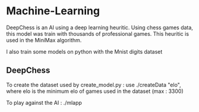 # Machine-Learning
DeepChess is an AI using a deep learning heuritic. Using chess games data, this model was train with thousands of professional games. This heuritic is used in the MiniMax algorithm.


I also train some models on python with the Mnist digits dataset


## DeepChess
To create the dataset used by create_model.py : use ./createData "elo", where elo is the minimum elo of games used in the dataset (max : 3300)

To play against the AI : ./mlapp
